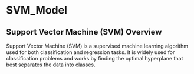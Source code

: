 # SVM_Model

## Support Vector Machine (SVM) Overview
Support Vector Machine (SVM) is a supervised machine learning algorithm used for both classification and regression tasks. It is widely used for classification problems and works by finding the optimal hyperplane that best separates the data into classes.

